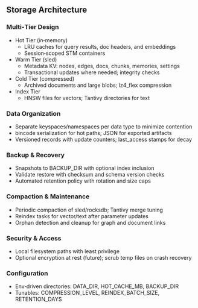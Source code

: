 ## Storage Architecture

### Multi‑Tier Design

- Hot Tier (in‑memory)
  - LRU caches for query results, doc headers, and embeddings
  - Session‑scoped STM containers
- Warm Tier (sled)
  - Metadata KV: nodes, edges, docs, chunks, memories, settings
  - Transactional updates where needed; integrity checks
- Cold Tier (compressed)
  - Archived documents and large blobs; lz4_flex compression
- Index Tier
  - HNSW files for vectors; Tantivy directories for text

### Data Organization

- Separate keyspaces/namespaces per data type to minimize contention
- bincode serialization for hot paths; JSON for exported artifacts
- Versioned records with update counters; last_access stamps for decay

### Backup & Recovery

- Snapshots to BACKUP_DIR with optional index inclusion
- Validate restore with checksum and schema version checks
- Automated retention policy with rotation and size caps

### Compaction & Maintenance

- Periodic compaction of sled/rocksdb; Tantivy merge tuning
- Reindex tasks for vector/text after parameter updates
- Orphan detection and cleanup for graph and document links

### Security & Access

- Local filesystem paths with least privilege
- Optional encryption at rest (future); scrub temp files on crash recovery

### Configuration

- Env‑driven directories: DATA_DIR, HOT_CACHE_MB, BACKUP_DIR
- Tunables: COMPRESSION_LEVEL, REINDEX_BATCH_SIZE, RETENTION_DAYS
